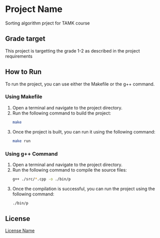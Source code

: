# Project Name

Sorting algorithm prject for TAMK course

## Grade target

This project is targetting the grade 1-2 as described in the project requirements

## How to Run

To run the project, you can use either the Makefile or the g++ command.

### Using Makefile

1. Open a terminal and navigate to the project directory.
2. Run the following command to build the project:
    ```bash
    make
    ```
3. Once the project is built, you can run it using the following command:
    ```bash
    make run
    ```

### Using g++ Command

1. Open a terminal and navigate to the project directory.
2. Run the following command to compile the source files:
    ```bash
    g++ ./src/*.cpp -o ./bin/p
    ```
3. Once the compilation is successful, you can run the project using the following command:
    ```bash
    ./bin/p
    ```

## License

[License Name](link-to-license)